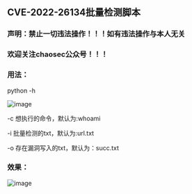 ## CVE-2022-26134批量检测脚本

### 声明：禁止一切违法操作！！！如有违法操作与本人无关

### 欢迎关注chaosec公众号！！！



### 用法：

python -h

![image](https://user-images.githubusercontent.com/75511051/172043013-e382709c-212d-4b8e-8bc2-17ac0642fb2d.png)


-c 想执行的命令，默认为:whoami

-i 批量检测的txt，默认为:url.txt

-o 存在漏洞写入的txt，默认为：succ.txt

### 效果：



![image](https://user-images.githubusercontent.com/75511051/172043068-9fc68a35-7c82-49d5-aaa8-67b7f6bf4c8f.png)
